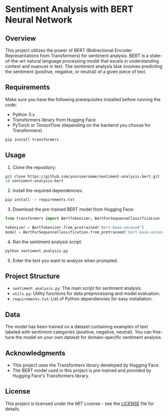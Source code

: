 # Sentiment Analysis with BERT Neural Network

## Overview

This project utilizes the power of BERT (Bidirectional Encoder Representations from Transformers) for sentiment analysis. BERT is a state-of-the-art natural language processing model that excels in understanding context and nuances in text. The sentiment analysis task involves predicting the sentiment (positive, negative, or neutral) of a given piece of text.

## Requirements

Make sure you have the following prerequisites installed before running the code:

- Python 3.x
- Transformers library from Hugging Face
- PyTorch or TensorFlow (depending on the backend you choose for Transformers)

```bash
pip install transformers
```

## Usage

1. Clone the repository:

```bash
git clone https://github.com/yourusername/sentiment-analysis-bert.git
cd sentiment-analysis-bert
```

2. Install the required dependencies:

```bash
pip install -r requirements.txt
```

3. Download the pre-trained BERT model from Hugging Face:

```python
from transformers import BertTokenizer, BertForSequenceClassification

tokenizer = BertTokenizer.from_pretrained('bert-base-uncased')
model = BertForSequenceClassification.from_pretrained('bert-base-uncased')
```

4. Run the sentiment analysis script:

```bash
python sentiment_analysis.py
```

5. Enter the text you want to analyze when prompted.

## Project Structure

- `sentiment_analysis.py`: The main script for sentiment analysis.
- `utils.py`: Utility functions for data preprocessing and model evaluation.
- `requirements.txt`: List of Python dependencies for easy installation.

## Data

The model has been trained on a dataset containing examples of text labeled with sentiment categories (positive, negative, neutral). You can fine-tune the model on your own dataset for domain-specific sentiment analysis.

## Acknowledgments

- This project uses the Transformers library developed by Hugging Face.
- The BERT model used in this project is pre-trained and provided by Hugging Face's Transformers library.

## License

This project is licensed under the MIT License - see the [LICENSE](LICENSE) file for details.
